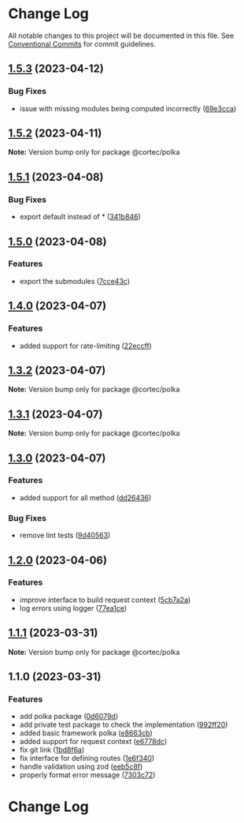 # Change Log

All notable changes to this project will be documented in this file.
See [Conventional Commits](https://conventionalcommits.org) for commit guidelines.

## [1.5.3](https://github.com/saswatds/cortec/compare/@cortec/polka@1.5.2...@cortec/polka@1.5.3) (2023-04-12)

### Bug Fixes

- issue with missing modules being computed incorrectly ([69e3cca](https://github.com/saswatds/cortec/commit/69e3cca31bcb6ffb5362aeca11a2a050b98ba4a9))

## [1.5.2](https://github.com/saswatds/cortec/compare/@cortec/polka@1.5.1...@cortec/polka@1.5.2) (2023-04-11)

**Note:** Version bump only for package @cortec/polka

## [1.5.1](https://github.com/saswatds/cortec/compare/@cortec/polka@1.5.0...@cortec/polka@1.5.1) (2023-04-08)

### Bug Fixes

- export default instead of \* ([341b846](https://github.com/saswatds/cortec/commit/341b846523470c3cc6764143812a75c6859af2d2))

## [1.5.0](https://github.com/saswatds/cortec/compare/@cortec/polka@1.4.0...@cortec/polka@1.5.0) (2023-04-08)

### Features

- export the submodules ([7cce43c](https://github.com/saswatds/cortec/commit/7cce43ccb42afb600453d41c00642f78b951c184))

## [1.4.0](https://github.com/saswatds/cortec/compare/@cortec/polka@1.3.2...@cortec/polka@1.4.0) (2023-04-07)

### Features

- added support for rate-limiting ([22eccff](https://github.com/saswatds/cortec/commit/22eccff1f0496c9e6776bc610e8beb4d9b81679a))

## [1.3.2](https://github.com/saswatds/cortec/compare/@cortec/polka@1.3.1...@cortec/polka@1.3.2) (2023-04-07)

**Note:** Version bump only for package @cortec/polka

## [1.3.1](https://github.com/saswatds/cortec/compare/@cortec/polka@1.3.0...@cortec/polka@1.3.1) (2023-04-07)

**Note:** Version bump only for package @cortec/polka

## [1.3.0](https://github.com/saswatds/cortec/compare/@cortec/polka@1.2.0...@cortec/polka@1.3.0) (2023-04-07)

### Features

- added support for all method ([dd26436](https://github.com/saswatds/cortec/commit/dd26436ddb80ae9abc49fbb6a5a1d0493a8b456e))

### Bug Fixes

- remove lint tests ([9d40563](https://github.com/saswatds/cortec/commit/9d4056364a2de93fd84804eafd20e9c046734c86))

## [1.2.0](https://github.com/saswatds/cortec/compare/@cortec/polka@1.1.1...@cortec/polka@1.2.0) (2023-04-06)

### Features

- improve interface to build request context ([5cb7a2a](https://github.com/saswatds/cortec/commit/5cb7a2a1becb5896cd548ecee458126625a6763d))
- log errors using logger ([77ea1ce](https://github.com/saswatds/cortec/commit/77ea1ce58f7867dcb6a869adf50ebdedf81f4055))

## [1.1.1](https://github.com/saswatds/cortec/compare/@cortec/polka@1.1.0...@cortec/polka@1.1.1) (2023-03-31)

**Note:** Version bump only for package @cortec/polka

## 1.1.0 (2023-03-31)

### Features

- add polka package ([0d6079d](https://github.com/saswatds/cortec/commit/0d6079d6106359ef724dbf248c3ffcf131d123d5))
- add private test package to check the implementation ([992ff20](https://github.com/saswatds/cortec/commit/992ff20ca4c3b7ce2d154323a6a9e763c2214c22))
- added basic framework polka ([e8663cb](https://github.com/saswatds/cortec/commit/e8663cb6b0103c2c530539b96c3fc959c14860e3))
- added support for request context ([e6778dc](https://github.com/saswatds/cortec/commit/e6778dcb1ca4780e5ba3536905eccf3f79225a16))
- fix git link ([1bd8f6a](https://github.com/saswatds/cortec/commit/1bd8f6a6789555c02abaaa58b58d82c6a474f23c))
- fix interface for defining routes ([1e6f340](https://github.com/saswatds/cortec/commit/1e6f340aec346559189d9b72f36c8a95d549d6d9))
- handle validation using zod ([eeb5c8f](https://github.com/saswatds/cortec/commit/eeb5c8fa84a8dc09a46028d7214731f4a1692742))
- properly format error message ([7303c72](https://github.com/saswatds/cortec/commit/7303c72ad83821dbdbb8961e447548cb6d2b5b4f))

# Change Log
